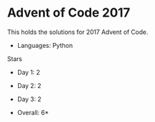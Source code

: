 # Advent of Code 2017

This holds the solutions for 2017 Advent of Code.

- Languages: Python

Stars 
- Day 1:  2 
- Day 2:  2
- Day 3:  2

- Overall: 6*

